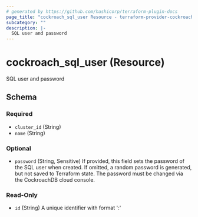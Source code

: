 ```yaml
---
# generated by https://github.com/hashicorp/terraform-plugin-docs
page_title: "cockroach_sql_user Resource - terraform-provider-cockroach"
subcategory: ""
description: |-
  SQL user and password
---
```


# cockroach_sql_user (Resource)

SQL user and password



<!-- schema generated by tfplugindocs -->
## Schema

### Required

- `cluster_id` (String)
- `name` (String)

### Optional

- `password` (String, Sensitive) If provided, this field sets the password of the SQL user when created. If omitted, a random password is generated, but not saved to Terraform state. The password must be changed via the CockroachDB cloud console.

### Read-Only

- `id` (String) A unique identifier with format '<cluster ID>:<SQL user name>'


